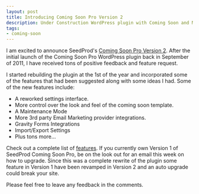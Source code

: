 ```yaml
--- 
layout: post
title: Introducing Coming Soon Pro Version 2
description: Under Construction WordPress plugin with Coming Soon and Maintenance Mode.
tags: 
- coming-soon
---
```


I am excited to announce SeedProd's <a href="/pricing/">Coming Soon Pro Version 2</a>. After the initial launch of the Coming Soon Pro WordPress plugin back in September of 2011, I have received tons of positive feedback and feature request. 

I started rebuilding the plugin at the 1st of the year and incorporated some of the features that had been suggested along with some ideas I had. Some of the new features include:

*	A reworked settings interface.
*	More control over the look and feel of the coming soon template.
*	A Maintenance Mode
*	More 3rd party Email Marketing provider integrations.
*	Gravity Forms Integrations
*	Import/Export Settings
*	Plus tons more...

Check out a complete list of <a href="/features/">features</a>. If you currently own Version 1 of SeedProd Coming Soon Pro, be on the look out for an email this week on how to upgrade. Since this was a complete rewrite of the plugin some feature in Version 1 have been revamped in Version 2 and an auto upgrade could break your site.

Please feel free to leave any feedback in the comments.

